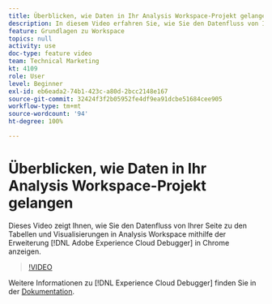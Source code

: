 ```yaml
---
title: Überblicken, wie Daten in Ihr Analysis Workspace-Projekt gelangen
description: In diesem Video erfahren Sie, wie Sie den Datenfluss von Ihrer Seite zu den Tabellen und Visualisierungen in Analysis Workspace mithilfe der Adobe Experience Cloud Debugger-Erweiterung in Chrome anzeigen.
feature: Grundlagen zu Workspace
topics: null
activity: use
doc-type: feature video
team: Technical Marketing
kt: 4109
role: User
level: Beginner
exl-id: eb6eada2-74b1-423c-a80d-2bcc2148e167
source-git-commit: 32424f3f2b05952fe4df9ea91dcbe51684cee905
workflow-type: tm+mt
source-wordcount: '94'
ht-degree: 100%

---
```


# Überblicken, wie Daten in Ihr Analysis Workspace-Projekt gelangen

Dieses Video zeigt Ihnen, wie Sie den Datenfluss von Ihrer Seite zu den Tabellen und Visualisierungen in Analysis Workspace mithilfe der Erweiterung [!DNL Adobe Experience Cloud Debugger] in Chrome anzeigen.

>[!VIDEO](https://video.tv.adobe.com/v/31072/?quality=12)

Weitere Informationen zu [!DNL Experience Cloud Debugger] finden Sie in der [Dokumentation](https://experienceleague.adobe.com/docs/debugger/using/experience-cloud-debugger.html?lang=de).
